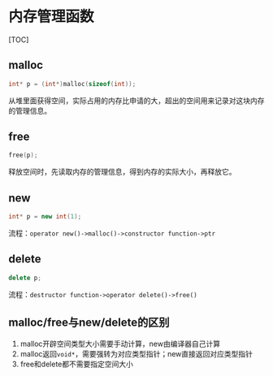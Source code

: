 # 内存管理函数

[TOC]



## malloc

```c
int* p = (int*)malloc(sizeof(int));
```

从堆里面获得空间，实际占用的内存比申请的大，超出的空间用来记录对这块内存的管理信息。



## free

```c
free(p);
```

释放空间时，先读取内存的管理信息，得到内存的实际大小，再释放它。



## new

```c++
int* p = new int(1);
```

流程：`operator new()->malloc()->constructor function->ptr`



## delete

```c++
delete p;
```

流程：`destructor function->operator delete()->free()`



## malloc/free与new/delete的区别

1. malloc开辟空间类型大小需要手动计算，new由编译器自己计算
2. malloc返回`void*`，需要强转为对应类型指针；new直接返回对应类型指针
3. free和delete都不需要指定空间大小